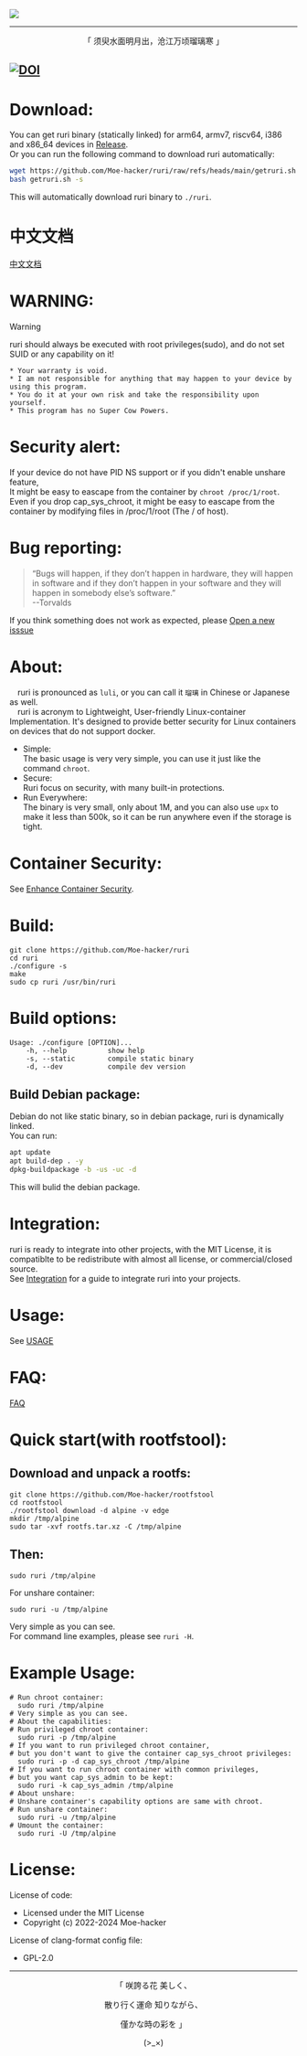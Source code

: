 
![](https://github.com/Moe-hacker/ruri/raw/main/logo/logo.png)

-----

<p align="center">「 须臾水面明月出，沧江万顷瑠璃寒 」</p>

[![DOI](https://zenodo.org/badge/DOI/10.5281/zenodo.14021121.svg)](https://doi.org/10.5281/zenodo.14021121)
-----------------     
# Download:    
You can get ruri binary (statically linked) for arm64, armv7, riscv64, i386 and x86_64 devices in [Release](https://github.com/Moe-hacker/ruri/releases/).      
Or you can run the following command to download ruri automatically:      
```sh
wget https://github.com/Moe-hacker/ruri/raw/refs/heads/main/getruri.sh
bash getruri.sh -s
```
This will automatically download ruri binary to `./ruri`.      
# 中文文档
[中文文档](doc/README_zh.md)      
# WARNING:      
> [!WARNING]
> ruri should always be executed with root privileges(sudo), and do not set SUID or any capability on it!      
```
* Your warranty is void.
* I am not responsible for anything that may happen to your device by using this program.
* You do it at your own risk and take the responsibility upon yourself.
* This program has no Super Cow Powers.
```
# Security alert:
If your device do not have PID NS support or if you didn't enable unshare feature,      
It might be easy to eascape from the container by `chroot /proc/1/root`.      
Even if you drop cap_sys_chroot, it might be easy to eascape from the container by modifying files in /proc/1/root (The / of host).       
# Bug reporting:
> “Bugs will happen, if they don’t happen in hardware, they will happen in software and if they don’t happen in your software and they will happen in somebody else’s software.”      
> --Torvalds

If you think something does not work as expected, please [Open a new isssue](https://github.com/Moe-hacker/ruri/issues)      
# About:         
&emsp;ruri is pronounced as  `luli`, or you can call it `瑠璃` in Chinese or Japanese as well.       
&emsp;ruri is acronym to Lightweight, User-friendly Linux-container Implementation. It's designed to provide better security for Linux containers on devices that do not support docker.       
- Simple:      
The basic usage is very very simple, you can use it just like the command `chroot`.
- Secure:      
Ruri focus on security, with many built-in protections.
- Run Everywhere:      
The binary is very small, only about 1M, and you can also use `upx` to make it less than 500k, so it can be run anywhere even if the storage is tight.
# Container Security:  
See [Enhance Container Security](doc/Security.md).      
# Build:      
```
git clone https://github.com/Moe-hacker/ruri
cd ruri
./configure -s
make
sudo cp ruri /usr/bin/ruri
```
# Build options:
```
Usage: ./configure [OPTION]...
    -h, --help          show help
    -s, --static        compile static binary
    -d, --dev           compile dev version
```
## Build Debian package: 
Debian do not like static binary, so in debian package, ruri is dynamically linked.      
You can run:       
```sh
apt update
apt build-dep . -y
dpkg-buildpackage -b -us -uc -d
```
This will bulid the debian package.      
# Integration:
ruri is ready to integrate into other projects, with the MIT License, it is compatiblte to be redistribute with almost all license, or commercial/closed source.      
See [Integration](doc/Integration.md) for a guide to integrate ruri into your projects.    
# Usage:    
See [USAGE](doc/USAGE.md)      
# FAQ:   
[FAQ](doc/FAQ.md)      
# Quick start(with rootfstool):
## Download and unpack a rootfs:
```
git clone https://github.com/Moe-hacker/rootfstool
cd rootfstool
./rootfstool download -d alpine -v edge
mkdir /tmp/alpine
sudo tar -xvf rootfs.tar.xz -C /tmp/alpine
```
## Then:
```
sudo ruri /tmp/alpine
```
For unshare container:      
```
sudo ruri -u /tmp/alpine
```
Very simple as you can see.    
For command line examples, please see `ruri -H`.      
# Example Usage:      
```
# Run chroot container:
  sudo ruri /tmp/alpine
# Very simple as you can see.
# About the capabilities:
# Run privileged chroot container:
  sudo ruri -p /tmp/alpine
# If you want to run privileged chroot container,
# but you don't want to give the container cap_sys_chroot privileges:
  sudo ruri -p -d cap_sys_chroot /tmp/alpine
# If you want to run chroot container with common privileges,
# but you want cap_sys_admin to be kept:
  sudo ruri -k cap_sys_admin /tmp/alpine
# About unshare:
# Unshare container's capability options are same with chroot.
# Run unshare container:
  sudo ruri -u /tmp/alpine
# Umount the container:
  sudo ruri -U /tmp/alpine
```
# License:
License of code:      
- Licensed under the MIT License      
- Copyright (c) 2022-2024 Moe-hacker      

License of clang-format config file:      
- GPL-2.0      
--------
<p align="center">「 咲誇る花 美しく、</p>    
<p align="center">散り行く運命 知りながら、</p>    
<p align="center">僅かな時の彩を 」</p>          
<p align="center">(>_×)</p>
